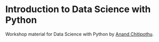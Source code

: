 # Introduction to Data Science with Python

Workshop material for Data Science with Python by [Anand Chitipothu](http://anandology.com/).




